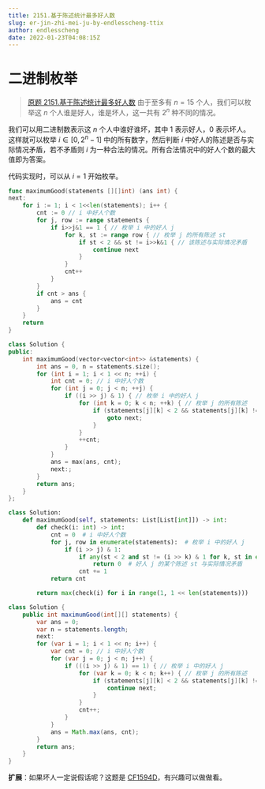 ```yaml
---
title: 2151.基于陈述统计最多好人数
slug: er-jin-zhi-mei-ju-by-endlesscheng-ttix
author: endlesscheng
date: 2022-01-23T04:08:15Z
---
```

# 二进制枚举
 
> [原题 2151.基于陈述统计最多好人数](https://leetcode.cn/problems/maximum-good-people-based-on-statements)
由于至多有 $n=15$ 个人，我们可以枚举这 $n$ 个人谁是好人，谁是坏人，这一共有 $2^n$ 种不同的情况。

我们可以用二进制数表示这 $n$ 个人中谁好谁坏，其中 $1$ 表示好人，$0$ 表示坏人。这样就可以枚举 $i\in [0, 2^n-1]$ 中的所有数字，然后判断 $i$ 中好人的陈述是否与实际情况矛盾，若不矛盾则 $i$ 为一种合法的情况。所有合法情况中的好人个数的最大值即为答案。

代码实现时，可以从 $i=1$ 开始枚举。

```go [sol1-Go]
func maximumGood(statements [][]int) (ans int) {
next:
	for i := 1; i < 1<<len(statements); i++ {
		cnt := 0 // i 中好人个数
		for j, row := range statements {
			if i>>j&1 == 1 { // 枚举 i 中的好人 j
				for k, st := range row { // 枚举 j 的所有陈述 st
					if st < 2 && st != i>>k&1 { // 该陈述与实际情况矛盾
						continue next
					}
				}
				cnt++
			}
		}
		if cnt > ans {
			ans = cnt
		}
	}
	return
}
```

```C++ [sol1-C++]
class Solution {
public:
    int maximumGood(vector<vector<int>> &statements) {
        int ans = 0, n = statements.size();
        for (int i = 1; i < 1 << n; ++i) {
            int cnt = 0; // i 中好人个数
            for (int j = 0; j < n; ++j) {
                if ((i >> j) & 1) { // 枚举 i 中的好人 j
                    for (int k = 0; k < n; ++k) { // 枚举 j 的所有陈述
                        if (statements[j][k] < 2 && statements[j][k] != ((i >> k) & 1)) { // 该陈述与实际情况矛盾
                            goto next;
                        }
                    }
                    ++cnt;
                }
            }
            ans = max(ans, cnt);
            next:;
        }
        return ans;
    }
};
```

```Python [sol1-Python3]
class Solution:
    def maximumGood(self, statements: List[List[int]]) -> int:
        def check(i: int) -> int:
            cnt = 0  # i 中好人个数
            for j, row in enumerate(statements):  # 枚举 i 中的好人 j
                if (i >> j) & 1:
                    if any(st < 2 and st != (i >> k) & 1 for k, st in enumerate(row)):
                        return 0  # 好人 j 的某个陈述 st 与实际情况矛盾
                    cnt += 1
            return cnt

        return max(check(i) for i in range(1, 1 << len(statements)))
```

```java [sol1-Java]
class Solution {
    public int maximumGood(int[][] statements) {
        var ans = 0;
        var n = statements.length;
        next:
        for (var i = 1; i < 1 << n; i++) {
            var cnt = 0; // i 中好人个数
            for (var j = 0; j < n; j++) {
                if (((i >> j) & 1) == 1) { // 枚举 i 中的好人 j
                    for (var k = 0; k < n; k++) { // 枚举 j 的所有陈述
                        if (statements[j][k] < 2 && statements[j][k] != ((i >> k) & 1)) { // 该陈述与实际情况矛盾
                            continue next;
                        }
                    }
                    cnt++;
                }
            }
            ans = Math.max(ans, cnt);
        }
        return ans;
    }
}
```

**扩展**：如果坏人一定说假话呢？这题是 [CF1594D](https://codeforces.com/problemset/problem/1594/D)，有兴趣可以做做看。

